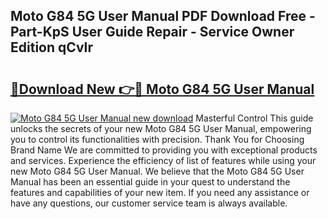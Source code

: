 ## Moto G84 5G User Manual PDF Download Free - Part-KpS User Guide Repair - Service Owner Edition qCvIr

# <h2><a href="http://cf20543.oget.top/?id=Moto+G84+5G+User+Manual">🔗Download New 👉🔴 Moto G84 5G User Manual</a></h2>

[![Moto G84 5G User Manual new download](https://i.imgur.com/5g1atiW.png)](http://cf20543.oget.top/?id=Moto+G84+5G+User+Manual)
Masterful Control This guide unlocks the secrets of your new Moto G84 5G User Manual, empowering you to control its functionalities with precision. Thank You for Choosing Brand Name We are committed to providing you with exceptional products and services. Experience the efficiency of list of features while using your new Moto G84 5G User Manual. We believe that the Moto G84 5G User Manual has been an essential guide in your quest to understand the features and capabilities of your new item. If you need any assistance or have any questions, our customer service team is always available.
